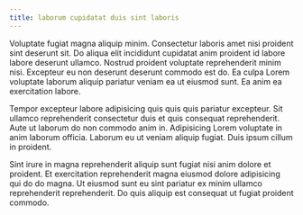 ```yaml
---
title: laborum cupidatat duis sint laboris
---
```


Voluptate fugiat magna aliquip minim. Consectetur laboris amet nisi proident sint deserunt sit. Do aliqua elit incididunt cupidatat anim proident id labore labore deserunt ullamco. Nostrud proident voluptate reprehenderit minim nisi. Excepteur eu non deserunt deserunt commodo est do. Ea culpa Lorem voluptate laborum aliquip pariatur veniam ea ut eiusmod sunt. Ea anim ea exercitation labore.

Tempor excepteur labore adipisicing quis quis quis pariatur excepteur. Sit ullamco reprehenderit consectetur duis et quis consequat reprehenderit. Aute ut laborum do non commodo anim in. Adipisicing Lorem voluptate in anim laborum officia. Laborum eu ut veniam aliquip fugiat. Duis ipsum cillum in proident.

Sint irure in magna reprehenderit aliquip sunt fugiat nisi anim dolore et proident. Et exercitation reprehenderit magna eiusmod dolore adipisicing qui do do magna. Ut eiusmod sunt eu sint pariatur ex minim ullamco reprehenderit reprehenderit. Do quis aliquip est consequat ut fugiat proident commodo.
